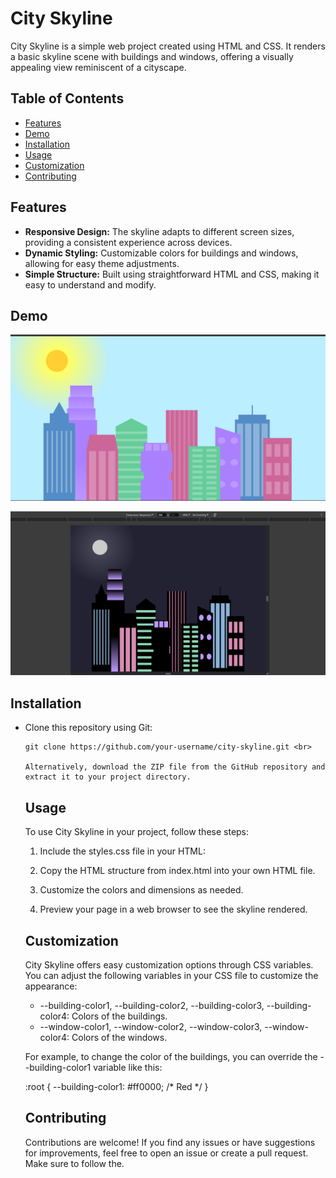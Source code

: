 # City Skyline

City Skyline is a simple web project created using HTML and CSS. It renders a basic skyline scene with buildings and windows, offering a visually appealing view reminiscent of a cityscape.

## Table of Contents

- [Features](#features)
- [Demo](#demo)
- [Installation](#installation)
- [Usage](#usage)
- [Customization](#customization)
- [Contributing](#contributing)

## Features

- **Responsive Design:** The skyline adapts to different screen sizes, providing a consistent experience across devices. <br>
- **Dynamic Styling:** Customizable colors for buildings and windows, allowing for easy theme adjustments. <br>
- **Simple Structure:** Built using straightforward HTML and CSS, making it easy to understand and modify. 

## Demo

![City Skyline Demo](Skyline-Preview.png)  

![City Skyline Demo](City-Skyline-Preview.png)  

## Installation
    
<ul>
<li>    Clone this repository using Git: </li>

    git clone https://github.com/your-username/city-skyline.git <br>

    Alternatively, download the ZIP file from the GitHub repository and extract it to your project directory.

## Usage

To use City Skyline in your project, follow these steps:

1. Include the styles.css file in your HTML:

   <link href="styles.css" rel="stylesheet" />

2. Copy the HTML structure from index.html into your own HTML file.

3. Customize the colors and dimensions as needed.

4. Preview your page in a web browser to see the skyline rendered.

## Customization

City Skyline offers easy customization options through CSS variables. You can adjust the following variables in your CSS file to customize the appearance:

- --building-color1, --building-color2, --building-color3, --building-color4: Colors of the buildings.
- --window-color1, --window-color2, --window-color3, --window-color4: Colors of the windows.

For example, to change the color of the buildings, you can override the --building-color1 variable like this:

:root {
  --building-color1: #ff0000; /* Red */
}

## Contributing

Contributions are welcome! If you find any issues or have suggestions for improvements, feel free to open an issue or create a pull request. Make sure to follow the.